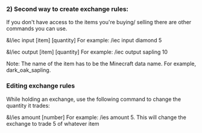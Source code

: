 ### 2) Second way to create exchange rules:

If you don't have access to the items you're buying/ selling there are other commands you can use.

&l/iec input [item] [quantity]
For example: /iec input diamond 5

&l/iec output [item] [quantity]
For example: /iec output sapling 10

Note: The name of the item has to be the Minecraft data name. For example, dark_oak_sapling.

### Editing exchange rules

While holding an exchange, use the following command to change the quantity it trades:

&l/ies amount [number]
For example: /ies amount 5. This will change the exchange to trade 5 of whatever item 
